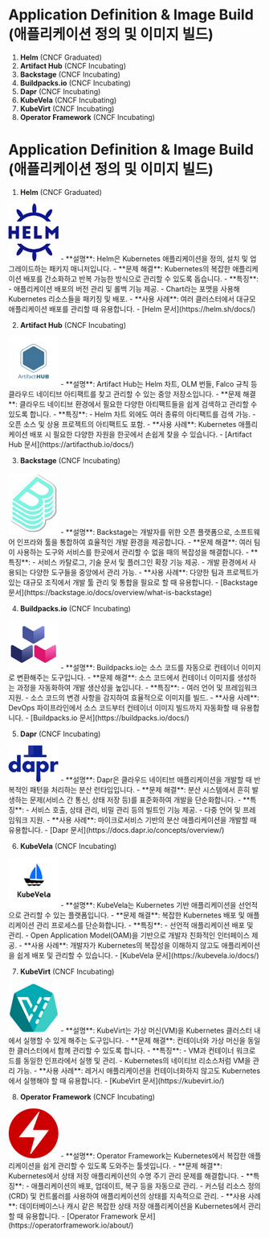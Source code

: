 # Application Definition & Image Build (애플리케이션 정의 및 이미지 빌드)

1. **Helm** (CNCF Graduated)
2. **Artifact Hub** (CNCF Incubating)
3. **Backstage** (CNCF Incubating)
4. **Buildpacks.io** (CNCF Incubating)
5. **Dapr** (CNCF Incubating)
6. **KubeVela** (CNCF Incubating)
7. **KubeVirt** (CNCF Incubating)
8. **Operator Framework** (CNCF Incubating)

# Application Definition & Image Build (애플리케이션 정의 및 이미지 빌드)

1. **Helm** (CNCF Graduated)
<img src="./Application-Definition&Image-Build/image/image.png" alt="Helm" width="100"/>
   - **설명**: Helm은 Kubernetes 애플리케이션을 정의, 설치 및 업그레이드하는 패키지 매니저입니다.
   - **문제 해결**: Kubernetes의 복잡한 애플리케이션 배포를 간소화하고 반복 가능한 방식으로 관리할 수 있도록 돕습니다.
   - **특징**:
     - 애플리케이션 배포의 버전 관리 및 롤백 기능 제공.
     - Chart라는 포맷을 사용해 Kubernetes 리소스들을 패키징 및 배포.
   - **사용 사례**: 여러 클러스터에서 대규모 애플리케이션 배포를 관리할 때 유용합니다.
   - [Helm 문서](https://helm.sh/docs/)

2. **Artifact Hub** (CNCF Incubating)
<img src="./Application-Definition&Image-Build/image/image-1.png" alt="Artifact Hub" width="100"/>
   - **설명**: Artifact Hub는 Helm 차트, OLM 번들, Falco 규칙 등 클라우드 네이티브 아티팩트를 찾고 관리할 수 있는 중앙 저장소입니다.
   - **문제 해결**: 클라우드 네이티브 환경에서 필요한 다양한 아티팩트들을 쉽게 검색하고 관리할 수 있도록 합니다.
   - **특징**:
     - Helm 차트 외에도 여러 종류의 아티팩트를 검색 가능.
     - 오픈 소스 및 상용 프로젝트의 아티팩트도 포함.
   - **사용 사례**: Kubernetes 애플리케이션 배포 시 필요한 다양한 자원을 한곳에서 손쉽게 찾을 수 있습니다.
   - [Artifact Hub 문서](https://artifacthub.io/docs/)

3. **Backstage** (CNCF Incubating)
<img src="./Application-Definition&Image-Build/image/image-2.png" alt="Backstage" width="100"/>
   - **설명**: Backstage는 개발자를 위한 오픈 플랫폼으로, 소프트웨어 인프라와 툴을 통합하여 효율적인 개발 환경을 제공합니다.
   - **문제 해결**: 여러 팀이 사용하는 도구와 서비스를 한곳에서 관리할 수 없을 때의 복잡성을 해결합니다.
   - **특징**:
     - 서비스 카탈로그, 기술 문서 및 플러그인 확장 기능 제공.
     - 개발 환경에서 사용되는 다양한 도구들을 중앙에서 관리 가능.
   - **사용 사례**: 다양한 팀과 프로젝트가 있는 대규모 조직에서 개발 툴 관리 및 통합을 필요로 할 때 유용합니다.
   - [Backstage 문서](https://backstage.io/docs/overview/what-is-backstage)

4. **Buildpacks.io** (CNCF Incubating)
<img src="./Application-Definition&Image-Build/image/image-3.png" alt="Buildpacks.io" width="100"/>
   - **설명**: Buildpacks.io는 소스 코드를 자동으로 컨테이너 이미지로 변환해주는 도구입니다.
   - **문제 해결**: 소스 코드에서 컨테이너 이미지를 생성하는 과정을 자동화하여 개발 생산성을 높입니다.
   - **특징**:
     - 여러 언어 및 프레임워크 지원.
     - 소스 코드의 변경 사항을 감지하여 효율적으로 이미지를 빌드.
   - **사용 사례**: DevOps 파이프라인에서 소스 코드부터 컨테이너 이미지 빌드까지 자동화할 때 유용합니다.
   - [Buildpacks.io 문서](https://buildpacks.io/docs/)

5. **Dapr** (CNCF Incubating)
<img src="./Application-Definition&Image-Build/image/image-4.png" alt="Dapr" width="100"/>
   - **설명**: Dapr은 클라우드 네이티브 애플리케이션을 개발할 때 반복적인 패턴을 처리하는 분산 런타임입니다.
   - **문제 해결**: 분산 시스템에서 흔히 발생하는 문제(서비스 간 통신, 상태 저장 등)를 표준화하여 개발을 단순화합니다.
   - **특징**:
     - 서비스 호출, 상태 관리, 비밀 관리 등의 빌트인 기능 제공.
     - 다중 언어 및 프레임워크 지원.
   - **사용 사례**: 마이크로서비스 기반의 분산 애플리케이션을 개발할 때 유용합니다.
   - [Dapr 문서](https://docs.dapr.io/concepts/overview/)

6. **KubeVela** (CNCF Incubating)
<img src="./Application-Definition&Image-Build/image/image-5.png" alt="KubeVela" width="100"/>
   - **설명**: KubeVela는 Kubernetes 기반 애플리케이션을 선언적으로 관리할 수 있는 플랫폼입니다.
   - **문제 해결**: 복잡한 Kubernetes 배포 및 애플리케이션 관리 프로세스를 단순화합니다.
   - **특징**:
     - 선언적 애플리케이션 배포 및 관리.
     - Open Application Model(OAM)을 기반으로 개발자 친화적인 인터페이스 제공.
   - **사용 사례**: 개발자가 Kubernetes의 복잡성을 이해하지 않고도 애플리케이션을 쉽게 배포 및 관리할 수 있습니다.
   - [KubeVela 문서](https://kubevela.io/docs/)

7. **KubeVirt** (CNCF Incubating)
<img src="./Application-Definition&Image-Build/image/image-6.png" alt="KubeVirt" width="100"/>
   - **설명**: KubeVirt는 가상 머신(VM)을 Kubernetes 클러스터 내에서 실행할 수 있게 해주는 도구입니다.
   - **문제 해결**: 컨테이너와 가상 머신을 동일한 클러스터에서 함께 관리할 수 있도록 합니다.
   - **특징**:
     - VM과 컨테이너 워크로드를 동일한 인프라에서 실행 및 관리.
     - Kubernetes의 네이티브 리소스처럼 VM을 관리 가능.
   - **사용 사례**: 레거시 애플리케이션을 컨테이너화하지 않고도 Kubernetes에서 실행해야 할 때 유용합니다.
   - [KubeVirt 문서](https://kubevirt.io/)

8. **Operator Framework** (CNCF Incubating)
<img src="./Application-Definition&Image-Build/image/image-7.png" alt="Operator Framework" width="100"/>
   - **설명**: Operator Framework는 Kubernetes에서 복잡한 애플리케이션을 쉽게 관리할 수 있도록 도와주는 툴셋입니다.
   - **문제 해결**: Kubernetes에서 상태 저장 애플리케이션의 수명 주기 관리 문제를 해결합니다.
   - **특징**:
     - 애플리케이션의 배포, 업데이트, 복구 등을 자동으로 관리.
     - 커스텀 리소스 정의(CRD) 및 컨트롤러를 사용하여 애플리케이션의 상태를 지속적으로 관리.
   - **사용 사례**: 데이터베이스나 캐시 같은 복잡한 상태 저장 애플리케이션을 Kubernetes에서 관리할 때 유용합니다.
   - [Operator Framework 문서](https://operatorframework.io/about/)

